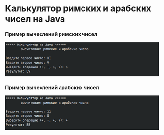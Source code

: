 # Калькулятор римских и арабских чисел на Java

### Пример вычеслений римских чисел

![roman](screenshots/roman.png)

### Пример вычеслений арабских чисел

![arabic](screenshots/arabic.png)
